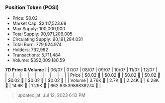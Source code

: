 
  ### Position Token (POSI)
  - Price: $0.02
  - Market Cap: $2,117,523.68
  - Max Supply: 100,000,000
  - Total Supply: 90,971,209.005
  - Circulating Supply: 90,191,284.031
  - Total Burn: 779,924.974
  - Holders: 732,982
  - Transactions: 5,711,484
  - Volume: $392,009,180.59

  **7D Price & Volume**
  | | 06&#x2F;07 | 07&#x2F;07 | 08&#x2F;07 | 09&#x2F;07 | 10&#x2F;07 | 11&#x2F;07 | 12&#x2F;07 |
  |---|---|---|---|---|---|---|---|
  | Price | $0.02 🚀 | $0.02 🚀 | $0.02 🚀 | $0.02 🔻 | $0.02 🚀 | $0.02 🔻 | $0.02 🔻 |
  | Volume | 3.76K 🔻 | 2.7K 🔻 | 2.24K 🔻 | 6.28K 🚀 | 14.6K 🚀 | 1.29K 🔻 | 662.6353986838274 🔻 |

  > updated_at: Jul 12, 2023 6:12 PM
